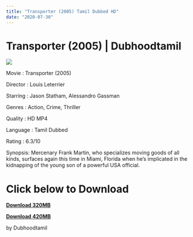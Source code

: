 ```yaml
---
title: "Transporter (2005) Tamil Dubbed HD"
date: "2020-07-30"
---
```


# Transporter (2005) | Dubhoodtamil

[![](https://1.bp.blogspot.com/-WYk9CaVVZxs/XyKNlw0RgQI/AAAAAAAABx0/ae0pAn021ZIs8IzZXGcym-dGuVaPsG6sgCNcBGAsYHQ/w350-h500/transporter-2-531b8b971e7af.jpg)](https://1.bp.blogspot.com/-WYk9CaVVZxs/XyKNlw0RgQI/AAAAAAAABx0/ae0pAn021ZIs8IzZXGcym-dGuVaPsG6sgCNcBGAsYHQ/s1426/transporter-2-531b8b971e7af.jpg)

Movie : Transporter (2005)

Director : Louis Leterrier

Starring : Jason Statham, Alessandro Gassman

Genres : Action, Crime, Thriller

Quality : HD MP4

Language : Tamil Dubbed

Rating : 6.3/10

Synopsis: Mercenary Frank Martin, who specializes moving goods of all kinds, surfaces again this time in Miami, Florida when he’s implicated in the kidnapping of the young son of a powerful USA official.

# Click below to Download

  

**[Download 320MB](#)**

**[Download 420MB](#)**

by Dubhoodtamil
